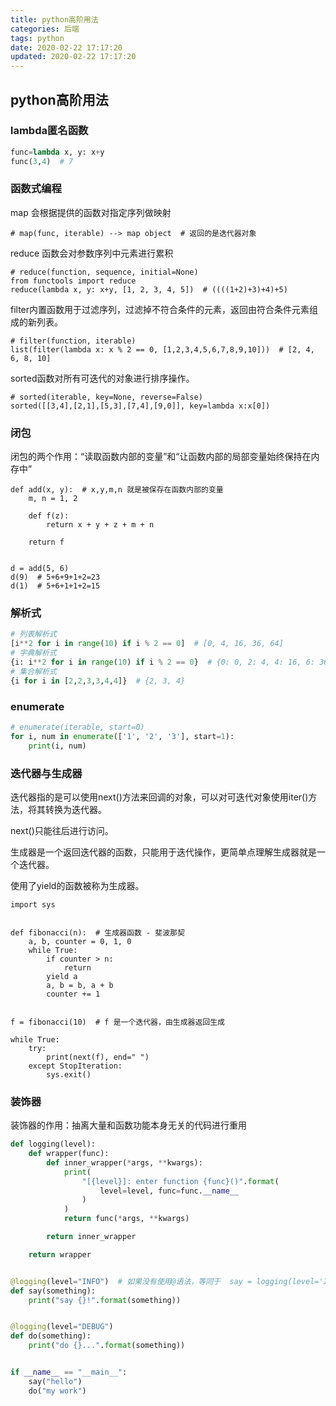 ```yaml
---
title: python高阶用法
categories: 后端
tags: python
date: 2020-02-22 17:17:20
updated: 2020-02-22 17:17:20
---
```


## python高阶用法

### lambda匿名函数

```python
func=lambda x, y: x+y
func(3,4)  # 7
```

### 函数式编程

map 会根据提供的函数对指定序列做映射

```
# map(func, iterable) --> map object  # 返回的是迭代器对象
```

reduce 函数会对参数序列中元素进行累积

```
# reduce(function, sequence, initial=None)
from functools import reduce
reduce(lambda x, y: x+y, [1, 2, 3, 4, 5])  # ((((1+2)+3)+4)+5)
```

filter内置函数用于过滤序列，过滤掉不符合条件的元素，返回由符合条件元素组成的新列表。

```
# filter(function, iterable)
list(filter(lambda x: x % 2 == 0, [1,2,3,4,5,6,7,8,9,10]))  # [2, 4, 6, 8, 10]
```

sorted函数对所有可迭代的对象进行排序操作。

```
# sorted(iterable, key=None, reverse=False)
sorted([[3,4],[2,1],[5,3],[7,4],[9,0]], key=lambda x:x[0])
```

### 闭包

闭包的两个作用：“读取函数内部的变量”和“让函数内部的局部变量始终保持在内存中”

```
def add(x, y):  # x,y,m,n 就是被保存在函数内部的变量
    m, n = 1, 2

    def f(z):
        return x + y + z + m + n

    return f


d = add(5, 6)
d(9)  # 5+6+9+1+2=23
d(1)  # 5+6+1+1+2=15

```

### 解析式

```python
# 列表解析式
[i**2 for i in range(10) if i % 2 == 0]  # [0, 4, 16, 36, 64]
# 字典解析式
{i: i**2 for i in range(10) if i % 2 == 0}  # {0: 0, 2: 4, 4: 16, 6: 36, 8: 64}
# 集合解析式
{i for i in [2,2,3,3,4,4]}  # {2, 3, 4}
```

### enumerate

```python
# enumerate(iterable, start=0)
for i, num in enumerate(['1', '2', '3'], start=1):
    print(i, num)
```

### 迭代器与生成器

迭代器指的是可以使用next()方法来回调的对象，可以对可迭代对象使用iter()方法，将其转换为迭代器。

next()只能往后进行访问。

生成器是一个返回迭代器的函数，只能用于迭代操作，更简单点理解生成器就是一个迭代器。

使用了yield的函数被称为生成器。

```
import sys


def fibonacci(n):  # 生成器函数 - 斐波那契
    a, b, counter = 0, 1, 0
    while True:
        if counter > n:
            return
        yield a
        a, b = b, a + b
        counter += 1


f = fibonacci(10)  # f 是一个迭代器，由生成器返回生成

while True:
    try: 
        print(next(f), end=" ")
    except StopIteration:
        sys.exit()

```

### 装饰器

装饰器的作用：抽离大量和函数功能本身无关的代码进行重用

```python
def logging(level):
    def wrapper(func):
        def inner_wrapper(*args, **kwargs):
            print(
                "[{level}]: enter function {func}()".format(
                    level=level, func=func.__name__
                )
            )
            return func(*args, **kwargs)

        return inner_wrapper

    return wrapper


@logging(level="INFO")  # 如果没有使用@语法，等同于  say = logging(level='INFO')(say)
def say(something):
    print("say {}!".format(something))


@logging(level="DEBUG")
def do(something):
    print("do {}...".format(something))


if __name__ == "__main__":
    say("hello")
    do("my work")
```

